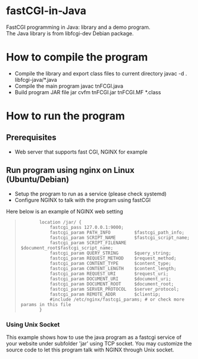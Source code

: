 # fastCGI-in-Java
FastCGI programming in Java: library and a demo program. \
The Java library is from libfcgi-dev Debian package.
# How to compile the program
- Compile the library and export class files to current directory
javac -d . libfcgi-java/*.java
- Compile the main program
javac tnFCGI.java
- Build program JAR file
jar cvfm tnFCGI.jar tnFCGI.MF *.class
# How to run the program
## Prerequisites
- Web server that supports fast CGI, NGINX for example
## Run program using nginx on Linux (Ubuntu/Debian)
- Setup the program to run as a service (please check systemd)
- Configure NGINX to talk with the program using fastCGI

Here below is an example of NGINX web setting
>            location /jar/ {
>                fastcgi_pass 127.0.0.1:9000;
>                fastcgi_param PATH_INFO         $fastcgi_path_info;
>                fastcgi_param SCRIPT_NAME       $fastcgi_script_name;
>                fastcgi_param SCRIPT_FILENAME   $document_root$fastcgi_script_name;
>                fastcgi_param QUERY_STRING      $query_string;
>                fastcgi_param REQUEST_METHOD    $request_method;
>                fastcgi_param CONTENT_TYPE      $content_type;
>                fastcgi_param CONTENT_LENGTH    $content_length;
>                fastcgi_param REQUEST_URI       $request_uri;
>                fastcgi_param DOCUMENT_URI      $document_uri;
>                fastcgi_param DOCUMENT_ROOT     $document_root;
>                fastcgi_param SERVER_PROTOCOL   $server_protocol;
>                fastcgi_param REMOTE_ADDR       $clientip;
>                #include /etc/nginx/fastcgi_params; # or check more params in this file
>            }
### Using Unix Socket
This example shows how to use the java program as a fastcgi service of your website under subfolder 'jar' using TCP socket. You may customize the source code to let this program talk with NGINX through Unix socket. 
